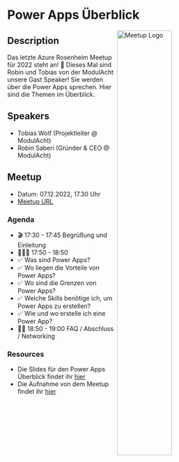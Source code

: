 # Power Apps Überblick

<img width="50%" align="right" alt="Meetup Logo" src="https://secure.meetupstatic.com/photos/event/2/5/7/3/clean_476649587.jpeg">

## Description

Das letzte Azure Rosenheim Meetup für 2022 steht an! 🚀
Dieses Mal sind Robin und Tobias von der ModulAcht unsere Gast Speaker! Sie werden über die Power Apps sprechen. Hier sind die Themen im Überblick.

## Speakers

- Tobias Wolf (Projektleiter @ ModulAcht)
- Robin Saberi (Gründer & CEO @ ModulAcht)


## Meetup

- Datum: 07.12.2022, 17.30 Uhr
- [Meetup URL](https://www.meetup.com/de-DE/azure-meetup-rosenheim/events/289230751/)

### Agenda


- 🎬 17:30 - 17:45 Begrüßung und Einleitung
- 👩🏼‍💻 17:50 - 18:50
- ✅ Was sind Power Apps?
- ✅ Wo liegen die Vorteile von Power Apps?
- ✅ Wo sind die Grenzen von Power Apps?
- ✅ Welche Skills benötige ich, um Power Apps zu erstellen?
- ✅ Wie und wo erstelle ich eine Power App?
- 🙋‍♂️ 18:50 - 19:00 FAQ / Abschluss / Networking



### Resources

- Die Slides für den Power Apps Überblick findet ihr [hier](modulacht_PowerApps.pdf)
- Die Aufnahme von dem Meetup findet ihr [hier](https://www.youtube.com/watch?v=y-vFkhbArMM&t=5s)